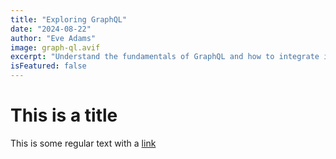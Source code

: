 ```yaml
---
title: "Exploring GraphQL"
date: "2024-08-22"
author: "Eve Adams"
image: graph-ql.avif
excerpt: "Understand the fundamentals of GraphQL and how to integrate it into your web applications."
isFeatured: false
---
```


# This is a title

This is some regular text with a [link](https://google.com)
